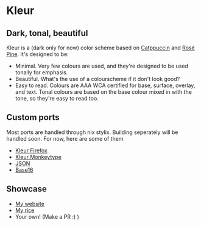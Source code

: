 # Kleur

## Dark, tonal, beautiful

Kleur is a (dark only for now) color scheme based on
[Catppuccin](https://catppuccin.com) and [Rosé Pine](https://rosepinetheme.com).
It's designed to be:

- Minimal. Very few colours are used, and they're designed to be used tonally for emphasis.
- Beautiful. What's the use of a colourscheme if it don't look good?
- Easy to read. Colours are AAA WCA certified for base, surface, overlay, and
  text. Tonal colours are based on the base colour mixed in with the tone, so
  they're easy to read too.

## Custom ports
Most ports are handled through nix stylix. Building seperately will be handled soon.
For now, here are some of them

- [Kleur Firefox](https://color.firefox.com/?theme=XQAAAAKKAQAAAAAAAABBKYhm849SCia9U4KEGccwS-xMDPryBvKGvrMWd_3Jjzza9aH0u2bKbrqnsIoXlXBXoJhYdQhqmWXGvz3jsNzQom8O8FeYGzDijtm-17YJr1C6q1G2oiFLoclXx86tBqJI6Z7XX-iXooac0gYK0rGJ9gJpK1evuozKivP9vJH5KSQNpSjV-JVjmpHe1t41OXsgolh14dPYq6zEGNPXgp4EV-rO-ECtw6mrqQhr4JvYNWdy5veSh_NYBO17dAhaGhMKzv1xCFHryghtE06DE__uPJhA)
- [Kleur Monkeytype](https://monkeytype.com?customTheme=eyJjIjpbIiMwNjA2MTMiLCIjYTg5ZGZmIiwiIzM5MDc5YiIsIiM0NTQ1NWQiLCIjMDkwODFiIiwiI2Q0ZDVlYiIsIiNlNjQ0M2QiLCIjZWJhMGFjIiwiI2U2NDQzZCIsIiNlYmEwYWMiXSwiaSI6IiIsInMiOiJjb3ZlciIsImYiOlswLDEsMSwxLDFdfQ==)
- [JSON](https://github.com/Suyashtnt/kleur/blob/main/build/dark.json)
- [Base16](https://github.com/Suyashtnt/kleur/blob/main/build/dark-base16.yaml)

## Showcase
- [My website](https://wobbl.in)
- [My rice](https://github.com/Suyashtnt/commafiles)
- Your own! (Make a PR :) )
